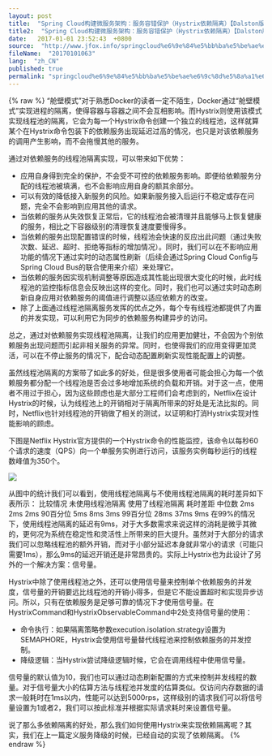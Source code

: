 ```yaml
---
layout: post
title:  "Spring Cloud构建微服务架构：服务容错保护（Hystrix依赖隔离）【Dalston版】"
title2:  "Spring Cloud构建微服务架构：服务容错保护（Hystrix依赖隔离）【Dalston版】"
date:   2017-01-01 23:52:43  +0800
source:  "http://www.jfox.info/springcloud%e6%9e%84%e5%bb%ba%e5%be%ae%e6%9c%8d%e5%8a%a1%e6%9e%b6%e6%9e%84%e6%9c%8d%e5%8a%a1%e5%ae%b9%e9%94%99%e4%bf%9d%e6%8a%a4hystrix%e4%be%9d%e8%b5%96%e9%9a%94%e7%a6%bbdalston%e7%89%88.html"
fileName:  "20170101063"
lang:  "zh_CN"
published: true
permalink: "springcloud%e6%9e%84%e5%bb%ba%e5%be%ae%e6%9c%8d%e5%8a%a1%e6%9e%b6%e6%9e%84%e6%9c%8d%e5%8a%a1%e5%ae%b9%e9%94%99%e4%bf%9d%e6%8a%a4hystrix%e4%be%9d%e8%b5%96%e9%9a%94%e7%a6%bbdalston%e7%89%88.html"
---
```

{% raw %}
“舱壁模式”对于熟悉Docker的读者一定不陌生，Docker通过“舱壁模式”实现进程的隔离，使得容器与容器之间不会互相影响。而Hystrix则使用该模式实现线程池的隔离，它会为每一个Hystrix命令创建一个独立的线程池，这样就算某个在Hystrix命令包装下的依赖服务出现延迟过高的情况，也只是对该依赖服务的调用产生影响，而不会拖慢其他的服务。 

 通过对依赖服务的线程池隔离实现，可以带来如下优势： 

-  应用自身得到完全的保护，不会受不可控的依赖服务影响。即便给依赖服务分配的线程池被填满，也不会影响应用自身的额其余部分。 
-  可以有效的降低接入新服务的风险。如果新服务接入后运行不稳定或存在问题，完全不会影响到应用其他的请求。 
-  当依赖的服务从失效恢复正常后，它的线程池会被清理并且能够马上恢复健康的服务，相比之下容器级别的清理恢复速度要慢得多。 
-  当依赖的服务出现配置错误的时候，线程池会快速的反应出此问题（通过失败次数、延迟、超时、拒绝等指标的增加情况）。同时，我们可以在不影响应用功能的情况下通过实时的动态属性刷新（后续会通过Spring Cloud Config与Spring Cloud Bus的联合使用来介绍）来处理它。 
-  当依赖的服务因实现机制调整等原因造成其性能出现很大变化的时候，此时线程池的监控指标信息会反映出这样的变化。同时，我们也可以通过实时动态刷新自身应用对依赖服务的阈值进行调整以适应依赖方的改变。 
-  除了上面通过线程池隔离服务发挥的优点之外，每个专有线程池都提供了内置的并发实现，可以利用它为同步的依赖服务构建异步的访问。 

 总之，通过对依赖服务实现线程池隔离，让我们的应用更加健壮，不会因为个别依赖服务出现问题而引起非相关服务的异常。同时，也使得我们的应用变得更加灵活，可以在不停止服务的情况下，配合动态配置刷新实现性能配置上的调整。 

 虽然线程池隔离的方案带了如此多的好处，但是很多使用者可能会担心为每一个依赖服务都分配一个线程池是否会过多地增加系统的负载和开销。对于这一点，使用者不用过于担心，因为这些顾虑也是大部分工程师们会考虑到的，Netflix在设计Hystrix的时候，认为线程池上的开销相对于隔离所带来的好处是无法比拟的。同时，Netflix也针对线程池的开销做了相关的测试，以证明和打消Hystrix实现对性能影响的顾虑。 

 下图是Netflix Hystrix官方提供的一个Hystrix命令的性能监控，该命令以每秒60个请求的速度（QPS）向一个单服务实例进行访问，该服务实例每秒运行的线程数峰值为350个。 

![](7252796.png)

 从图中的统计我们可以看到，使用线程池隔离与不使用线程池隔离的耗时差异如下表所示： 
 比较情况  未使用线程池隔离  使用了线程池隔离  耗时差距  中位数  2ms  2ms  2ms  90百分位  5ms  8ms  3ms  99百分位  28ms  37ms  9ms 
 在99%的情况下，使用线程池隔离的延迟有9ms，对于大多数需求来说这样的消耗是微乎其微的，更何况为系统在稳定性和灵活性上所带来的巨大提升。虽然对于大部分的请求我们可以忽略线程池的额外开销，而对于小部分延迟本身就非常小的请求（可能只需要1ms），那么9ms的延迟开销还是非常昂贵的。实际上Hystrix也为此设计了另外的一个解决方案：信号量。 

 Hystrix中除了使用线程池之外，还可以使用信号量来控制单个依赖服务的并发度，信号量的开销要远比线程池的开销小得多，但是它不能设置超时和实现异步访问。所以，只有在依赖服务是足够可靠的情况下才使用信号量。在HystrixCommand和HystrixObservableCommand中2处支持信号量的使用： 

-  命令执行：如果隔离策略参数execution.isolation.strategy设置为SEMAPHORE，Hystrix会使用信号量替代线程池来控制依赖服务的并发控制。 
-  降级逻辑：当Hystrix尝试降级逻辑时候，它会在调用线程中使用信号量。 

 信号量的默认值为10，我们也可以通过动态刷新配置的方式来控制并发线程的数量。对于信号量大小的估算方法与线程池并发度的估算类似。仅访问内存数据的请求一般耗时在1ms以内，性能可以达到5000rps，这样级别的请求我们可以将信号量设置为1或者2，我们可以按此标准并根据实际请求耗时来设置信号量。 

 说了那么多依赖隔离的好处，那么我们如何使用Hystrix来实现依赖隔离呢？其实，我们在上一篇定义服务降级的时候，已经自动的实现了依赖隔离。
{% endraw %}